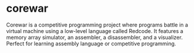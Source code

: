 # corewar
Corewar is a competitive programming project where programs battle in a virtual machine using a low-level language called Redcode. It features a memory array simulator, an assembler, a disassembler, and a visualizer. Perfect for learning assembly language or competitive programming.
